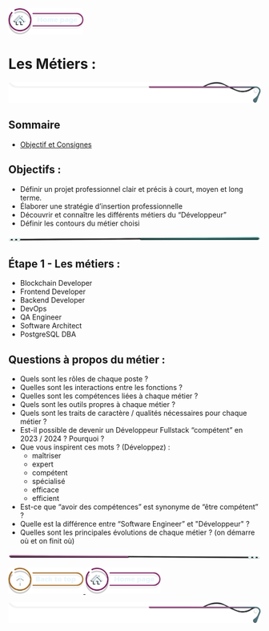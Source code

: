 <a href="../README.md">
  <img src="../assets/button/home_page.png" alt="Home page" style="width: 150px; height: auto;">
</a>

# Les Métiers :

![border](../assets/line/border_style_multi_r.png)

## Sommaire

- [Objectif et Consignes](#objectifs)

<!-- ![border](assets/line/line_pink_point_l.png) -->

## Objectifs :

- Définir un projet professionnel clair et précis à court, moyen et long terme.
- Élaborer une stratégie d’insertion professionnelle
- Découvrir et connaître les différents métiers du “Développeur”
- Définir les contours du métier choisi

![border](../assets/line/line_teal_point_r.png)

## Étape 1 - Les métiers :

- Blockchain Developer
- Frontend Developer
- Backend Developer
- DevOps
- QA Engineer
- Software Architect
- PostgreSQL DBA

## Questions à propos du métier :

- Quels sont les rôles de chaque poste ?
- Quelles sont les interactions entre les fonctions ?
- Quelles sont les compétences liées à chaque métier ?
- Quels sont les outils propres à chaque métier ?
- Quels sont les traits de caractère / qualités nécessaires pour chaque métier ?
- Est-il possible de devenir un Développeur Fullstack “compétent” en 2023 / 2024 ? Pourquoi ?
- Que vous inspirent ces mots ? (Développez) :
  - maîtriser
  - expert
  - compétent
  - spécialisé
  - efficace
  - efficient
- Est-ce que “avoir des compétences” est synonyme de “être compétent” ?
- Quelle est la différence entre “Software Engineer” et "Développeur" ?
- Quelles sont les principales évolutions de chaque métier ? (on démarre où et on finit où)

![border](../assets/line/line_pink_point_l.png)

<a href="#sommaire">
  <img src="../assets/button/back_to_top.png" alt="Back to top" style="width: 150px; height: auto;">
</a>
<a href="../README.md">
  <img src="../assets/button/home_page.png" alt="Home page" style="width: 150px; height: auto;">
</a>

![border](../assets/line/border_style_multi_r.png)

